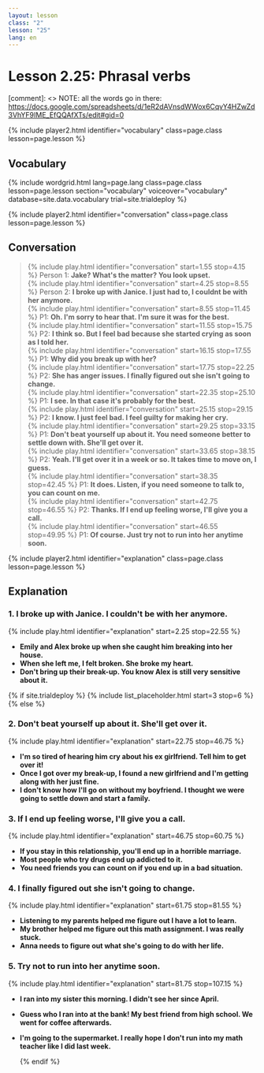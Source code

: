 ```yaml
---
layout: lesson
class: "2"
lesson: "25"
lang: en
---
```



# Lesson 2.25: Phrasal verbs  

[comment]: <> NOTE: all the words go in there: https://docs.google.com/spreadsheets/d/1eR2dAVnsdWWox6CqvY4HZwZd3VhYF9IME_EfQQAfXTs/edit#gid=0

{% include player2.html identifier="vocabulary" class=page.class lesson=page.lesson %}
## Vocabulary 

{% include wordgrid.html lang=page.lang
		class=page.class 
		lesson=page.lesson 
		section="vocabulary"
		voiceover="vocabulary"
		database=site.data.vocabulary 
		trial=site.trialdeploy %}


{% include player2.html identifier="conversation" class=page.class lesson=page.lesson %}

## Conversation

> {% include play.html identifier="conversation" start=1.55 stop=4.15 %} Person 1: __Jake? What's the matter? You look upset.__    
> {% include play.html identifier="conversation" start=4.25 stop=8.55 %} Person 2: __I broke up with Janice. I just had to, I couldnt be with her anymore.__      
> {% include play.html identifier="conversation" start=8.55 stop=11.45 %} P1: __Oh. I'm sorry to hear that. I'm sure it was for the best.__     
> {% include play.html identifier="conversation" start=11.55 stop=15.75 %} P2: __I think so. But I feel bad because she started crying as soon as I told her.__   
> {% include play.html identifier="conversation" start=16.15 stop=17.55 %} P1: __Why did you break up with her?__   
> {% include play.html identifier="conversation" start=17.75 stop=22.25 %} P2: __She has anger issues. I finally figured out she isn't going to change.__    
> {% include play.html identifier="conversation" start=22.35 stop=25.10 %} P1: __I see. In that case it's probably for the best.__   
> {% include play.html identifier="conversation" start=25.15 stop=29.15 %} P2: __I know. I just feel bad. I feel guilty for making her cry.__   
> {% include play.html identifier="conversation" start=29.25 stop=33.15 %} P1: __Don't beat yourself up about it. You need someone better to settle down with. She'll get over it.__   
> {% include play.html identifier="conversation" start=33.65 stop=38.15 %} P2: __Yeah. I'll get over it in a week or so. It takes time to move on, I guess.__   
> {% include play.html identifier="conversation" start=38.35 stop=42.45 %} P1: __It does. Listen, if you need someone to talk to, you can count on me.__   
> {% include play.html identifier="conversation" start=42.75 stop=46.55 %} P2: __Thanks. If I end up feeling worse, I'll give you a call.__  
> {% include play.html identifier="conversation" start=46.55 stop=49.95 %} P1: __Of course. Just try not to run into her anytime soon.__   

{% include player2.html identifier="explanation" class=page.class lesson=page.lesson %}
 

## Explanation
### 1.  I broke up with Janice. I couldn't be with her anymore.
{% include play.html identifier="explanation" start=2.25 stop=22.55 %}

- __Emily and Alex broke up when she caught him breaking into her house.__ 
- __When she left me, I felt broken. She broke my heart.__ 
- __Don't bring up their break-up. You know Alex is still very sensitive about it.__ 


{% if site.trialdeploy %}
  {% include list_placeholder.html start=3 stop=6 %}
  {% else %}


### 2. Don't beat yourself up about it. She'll get over it. 
{% include play.html identifier="explanation" start=22.75 stop=46.75 %}

- __I'm so tired of hearing him cry about his ex girlfriend. Tell him to get over it!__ 
- __Once I got over my break-up, I found a new girlfriend and I'm getting along with her just fine.__ 
- __I don't know how I'll go on without my boyfriend. I thought we were going to settle down and start a family.__ 

### 3. If I end up feeling worse, I'll give you a call.
{% include play.html identifier="explanation" start=46.75 stop=60.75 %}

- __If you stay in this relationship, you'll end up in a horrible marriage.__ 
- __Most people who try drugs end up addicted to it.__ 
- __You need friends you can count on if you end up in a bad situation.__ 

### 4. I finally figured out she isn't going to change.
{% include play.html identifier="explanation" start=61.75 stop=81.55 %}

- __Listening to my parents helped me figure out I have a lot to learn.__ 
- __My brother helped me figure out this math assignment. I was really stuck.__
- __Anna needs to figure out what she's going to do with her life.__ 

### 5. Try not to run into her anytime soon.
{% include play.html identifier="explanation" start=81.75 stop=107.15 %}

- __I ran into my sister this morning. I didn't see her since April.__ 
- __Guess who I ran into at the bank! My best friend from high school. We went for coffee afterwards.__ 
- __I'm going to the supermarket. I really hope I don't run into my math teacher like I did last week.__  

  {% endif %}